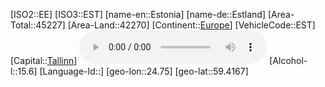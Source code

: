 ﻿---
location: [59.4167,24.75]
type: Country
tags:
- geo/Country

SpocWebEntityId: 26885
isDeleted: false
confidential: public

---
[ISO2::EE]
[ISO3::EST]
[name-en::Estonia]
[name-de::Estland]
[Area-Total::45227]
[Area-Land::42270]
[Continent::[Europe](geo/Continent/Europe.md)]
[VehicleCode::EST]
[Capital::[Tallinn](geo/Continent/Europe/Estonia/Tallinn.md)]
![Anthem-Estonia](xLarge/National-Anthem/Anthem-Estonia.mp3)
[Alcohol-l::15.6]
[Language-Id::]
[geo-lon::24.75]
[geo-lat::59.4167]

